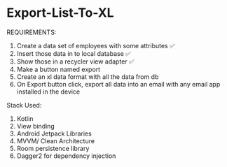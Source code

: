 # Export-List-To-XL

REQUIREMENTS: 

1. Create a data set of employees with some attributes ✅
2. Insert those data in to local database ✅
3. Show those in a recycler view adapter ✅
4. Make a button named export
5. Create an xl data format with all the data from db
6. On Export button click, export all data into an email with any email app installed in the device
      
Stack Used: 

1. Kotlin
2. View binding
3. Android Jetpack Libraries
4. MVVM/ Clean Architecture
5. Room persistence library
6. Dagger2 for dependency injection
